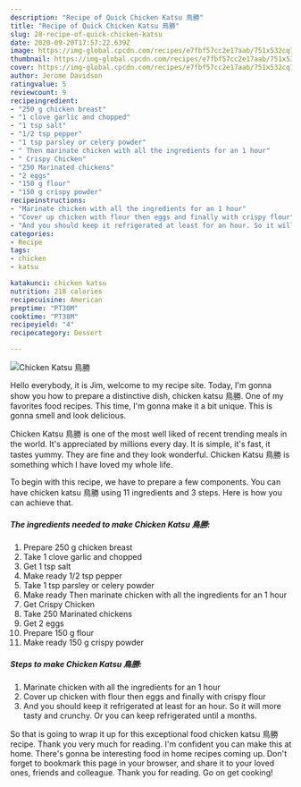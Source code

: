 ```yaml
---
description: "Recipe of Quick Chicken Katsu 鳥勝"
title: "Recipe of Quick Chicken Katsu 鳥勝"
slug: 28-recipe-of-quick-chicken-katsu
date: 2020-09-20T17:57:22.639Z
image: https://img-global.cpcdn.com/recipes/e7fbf57cc2e17aab/751x532cq70/chicken-katsu-鳥勝-recipe-main-photo.jpg
thumbnail: https://img-global.cpcdn.com/recipes/e7fbf57cc2e17aab/751x532cq70/chicken-katsu-鳥勝-recipe-main-photo.jpg
cover: https://img-global.cpcdn.com/recipes/e7fbf57cc2e17aab/751x532cq70/chicken-katsu-鳥勝-recipe-main-photo.jpg
author: Jerome Davidson
ratingvalue: 5
reviewcount: 9
recipeingredient:
- "250 g chicken breast"
- "1 clove garlic and chopped"
- "1 tsp salt"
- "1/2 tsp pepper"
- "1 tsp parsley or celery powder"
- " Then marinate chicken with all the ingredients for an 1 hour"
- " Crispy Chicken"
- "250 Marinated chickens"
- "2 eggs"
- "150 g flour"
- "150 g crispy powder"
recipeinstructions:
- "Marinate chicken with all the ingredients for an 1 hour"
- "Cover up chicken with flour then eggs and finally with crispy flour"
- "And you should keep it refrigerated at least for an hour. So it will more tasty and crunchy. Or you can keep refrigerated until a months."
categories:
- Recipe
tags:
- chicken
- katsu

katakunci: chicken katsu 
nutrition: 218 calories
recipecuisine: American
preptime: "PT30M"
cooktime: "PT38M"
recipeyield: "4"
recipecategory: Dessert

---
```



![Chicken Katsu 鳥勝](https://img-global.cpcdn.com/recipes/e7fbf57cc2e17aab/751x532cq70/chicken-katsu-鳥勝-recipe-main-photo.jpg)

Hello everybody, it is Jim, welcome to my recipe site. Today, I'm gonna show you how to prepare a distinctive dish, chicken katsu 鳥勝. One of my favorites food recipes. This time, I'm gonna make it a bit unique. This is gonna smell and look delicious.

Chicken Katsu 鳥勝 is one of the most well liked of recent trending meals in the world. It's appreciated by millions every day. It is simple, it's fast, it tastes yummy. They are fine and they look wonderful. Chicken Katsu 鳥勝 is something which I have loved my whole life.




To begin with this recipe, we have to prepare a few components. You can have chicken katsu 鳥勝 using 11 ingredients and 3 steps. Here is how you can achieve that.

<!--inarticleads1-->

##### The ingredients needed to make Chicken Katsu 鳥勝:

1. Prepare 250 g chicken breast
1. Take 1 clove garlic and chopped
1. Get 1 tsp salt
1. Make ready 1/2 tsp pepper
1. Take 1 tsp parsley or celery powder
1. Make ready  Then marinate chicken with all the ingredients for an 1 hour
1. Get  Crispy Chicken
1. Take 250 Marinated chickens
1. Get 2 eggs
1. Prepare 150 g flour
1. Make ready 150 g crispy powder




<!--inarticleads2-->

##### Steps to make Chicken Katsu 鳥勝:

1. Marinate chicken with all the ingredients for an 1 hour
1. Cover up chicken with flour then eggs and finally with crispy flour
1. And you should keep it refrigerated at least for an hour. So it will more tasty and crunchy. Or you can keep refrigerated until a months.




So that is going to wrap it up for this exceptional food chicken katsu 鳥勝 recipe. Thank you very much for reading. I'm confident you can make this at home. There's gonna be interesting food in home recipes coming up. Don't forget to bookmark this page in your browser, and share it to your loved ones, friends and colleague. Thank you for reading. Go on get cooking!

